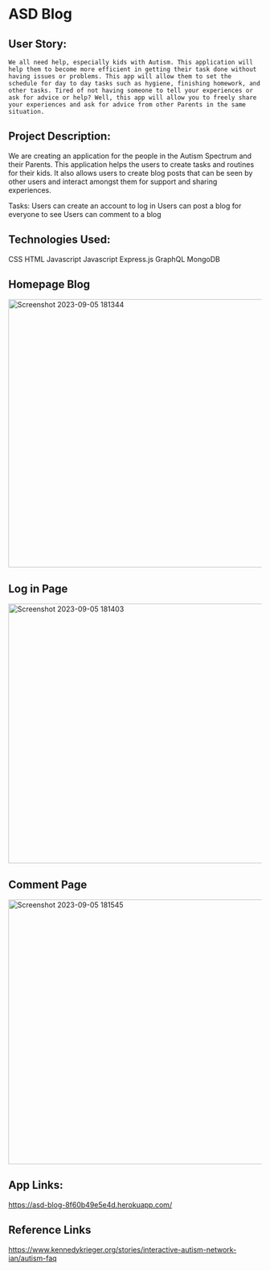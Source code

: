 # ASD Blog

## User Story: 
	We all need help, especially kids with Autism. This application will help them to become more efficient in getting their task done without having issues or problems. This app will allow them to set the schedule for day to day tasks such as hygiene, finishing homework, and other tasks. Tired of not having someone to tell your experiences or ask for advice or help? Well, this app will allow you to freely share your experiences and ask for advice from other Parents in the same situation. 


## Project Description:
We are creating an application for the people in the Autism Spectrum and their Parents. This application helps the users to create tasks and routines for their kids. It also allows users to create blog posts that can be seen by other users and interact amongst them for support and sharing experiences.

Tasks:
Users can create an account to log in
Users can post a blog for everyone to see
Users can comment to a blog

## Technologies Used:
CSS
HTML 
Javascript
Javascript
Express.js
GraphQL
MongoDB

## Homepage Blog
<img width="532" alt="Screenshot 2023-09-05 181344" src="https://github.com/TonnTribe/ASD-Blog/assets/127579030/67365bc0-6c77-4738-951c-de3ecb40fbe5">

## Log in Page
<img width="515" alt="Screenshot 2023-09-05 181403" src="https://github.com/TonnTribe/ASD-Blog/assets/127579030/542d2323-f7eb-4fb0-8208-0ec862deeb2a">

## Comment Page
<img width="525" alt="Screenshot 2023-09-05 181545" src="https://github.com/TonnTribe/ASD-Blog/assets/127579030/fea063a6-251a-43b2-91bb-6c652debe8a7">

## App Links:
https://asd-blog-8f60b49e5e4d.herokuapp.com/

## Reference Links
https://www.kennedykrieger.org/stories/interactive-autism-network-ian/autism-faq


